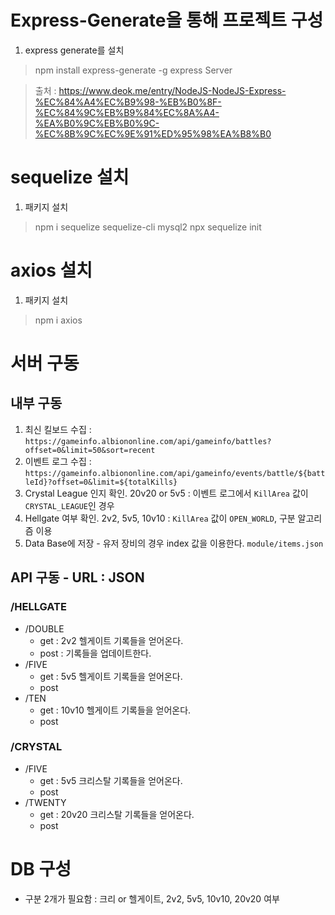 # Express-Generate을 통해 프로젝트 구성
1. express generate를 설치
> npm install express-generate -g
> express Server

> 출처 : https://www.deok.me/entry/NodeJS-NodeJS-Express-%EC%84%A4%EC%B9%98-%EB%B0%8F-%EC%84%9C%EB%B9%84%EC%8A%A4-%EA%B0%9C%EB%B0%9C-%EC%8B%9C%EC%9E%91%ED%95%98%EA%B8%B0

# sequelize 설치
1. 패키지 설치
> npm i sequelize sequelize-cli mysql2
> npx sequelize init


# axios 설치
1. 패키지 설치
> npm i axios


# 서버 구동
## 내부 구동
1. 최신 킬보드 수집 : ```https://gameinfo.albiononline.com/api/gameinfo/battles?offset=0&limit=50&sort=recent```
2. 이벤트 로그 수집 : ```https://gameinfo.albiononline.com/api/gameinfo/events/battle/${battleId}?offset=0&limit=${totalKills}```
31. Crystal League 인지 확인. 20v20 or 5v5 : 이벤트 로그에서 `KillArea` 값이 `CRYSTAL_LEAGUE`인 경우
32. Hellgate 여부 확인. 2v2, 5v5, 10v10 : `KillArea` 값이 `OPEN_WORLD`, 구분 알고리즘 이용
4. Data Base에 저장 - 유저 장비의 경우 index 값을 이용한다. `module/items.json`

## API 구동 - URL : JSON
### /HELLGATE
- /DOUBLE
  - get     : 2v2 헬게이트 기록들을 얻어온다.
  - post    : 기록들을 업데이트한다.
- /FIVE
  - get      : 5v5 헬게이트 기록들을 얻어온다.
  - post
- /TEN
  - get     : 10v10 헬게이트 기록들을 얻어온다.
  - post

### /CRYSTAL
- /FIVE
  - get     : 5v5 크리스탈 기록들을 얻어온다.
  - post
- /TWENTY
  - get     : 20v20 크리스탈 기록들을 얻어온다.
  - post




# DB 구성
- 구분 2개가 필요함 : 크리 or 헬게이트, 2v2, 5v5, 10v10, 20v20 여부